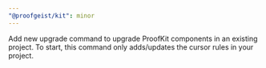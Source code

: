 ```yaml
---
"@proofgeist/kit": minor
---
```


Add new upgrade command to upgrade ProofKit components in an existing project. To start, this command only adds/updates the cursor rules in your project.
